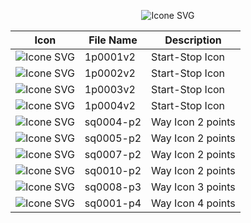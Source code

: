 <div align="center">

  ![Icone SVG](https://urbancode.samuellopes.com.br/imgs/example_icon01.svg)
  
</div>


| Icon  | File Name       | Description |
|-------|-----------------|-------------|
|![Icone SVG](https://urbancode.samuellopes.com.br/icons/1p0001v2.svg)   | 1p0001v2  | Start-Stop Icon      |
|![Icone SVG](https://urbancode.samuellopes.com.br/icons/1p0002v2.svg)   | 1p0002v2  | Start-Stop Icon      |
|![Icone SVG](https://urbancode.samuellopes.com.br/icons/1p0003v2.svg)   | 1p0003v2  | Start-Stop Icon      |
|![Icone SVG](https://urbancode.samuellopes.com.br/icons/1p0004v2.svg)   | 1p0004v2  | Start-Stop Icon      |
|![Icone SVG](https://urbancode.samuellopes.com.br/imgs/sq0004-p2.svg)    | sq0004-p2   | Way Icon 2 points    |
|![Icone SVG](https://urbancode.samuellopes.com.br/imgs/sq0005-p2.svg)    | sq0005-p2   | Way Icon 2 points    |
|![Icone SVG](https://urbancode.samuellopes.com.br/imgs/sq0007-p2.svg)    | sq0007-p2   | Way Icon 2 points    |
|![Icone SVG](https://urbancode.samuellopes.com.br/imgs/sq0010-p2.svg)    | sq0010-p2   | Way Icon 2 points    |
|![Icone SVG](https://urbancode.samuellopes.com.br/imgs/sq0008-p3.svg)    | sq0008-p3   | Way Icon 3 points    |
|![Icone SVG](https://urbancode.samuellopes.com.br/imgs/sq0001-p4.svg)    | sq0001-p4   | Way Icon 4 points    |






